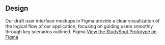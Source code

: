 ## Design
Our draft user interface mockups in Figma provide a clear visualization of the logical flow of our application, focusing on guiding users smoothly through key scenarios outlined.
Figma 
[View the StudySpot Prototype on Figma](https://www.figma.com/proto/2LGiDpKGa8Q7haHxG6NA87/StudySpot?node-id=4-152&node-type=canvas&t=KQ0pR25xMFxEFqIv-1&scaling=min-zoom&content-scaling=fixed&page-id=0%3A1)
